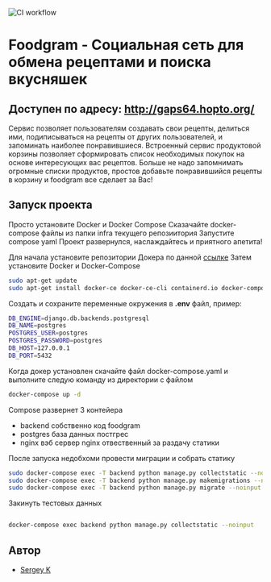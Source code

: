 ![CI workflow](https://github.com/gaps64/foodgram-project-react/actions/workflows/main.yml/badge.svg)
# Foodgram - Социальная сеть для обмена рецептами и поиска вкусняшек
## Доступен по адресу: http://gaps64.hopto.org/

Сервис позволяет пользователям создавать свои рецепты, делиться ими, подиписываться на рецепты от других пользователей, и запоминать наиболее понравившиеся. Встроенный сервис продуктовой корзины позволяет сформировать список необходимых покупок на основе интересующих вас рецептов. Больше не надо запомнимать огромные списки продуктов, простов добавьте понравившийся рецепты в корзину и foodgram все сделает за Вас!

## Запуск проекта 
Просто установите Docker и Docker Compose 
Сказачайте docker-compose файлы из папки infra текущего репозиитория
Запустите compose yaml
Проект развернулся, наслаждайтесь и приятного апетита!

Для начала установите репозитории Докера по данной [ссылке](https://docs.docker.com/engine/install/ubuntu/#install-using-the-repository)
Затем установите Docker и Docker-Compose

```bash
sudo apt-get update
sudo apt-get install docker-ce docker-ce-cli containerd.io docker-compose-plugin
```

Cоздать и сохраните переменные окружения в **.env** файл, пример:
```bash
DB_ENGINE=django.db.backends.postgresql
DB_NAME=postgres
POSTGRES_USER=postgres
POSTGRES_PASSWORD=postgres
DB_HOST=127.0.0.1
DB_PORT=5432
```
Когда докер установлен скачайте файл docker-compose.yaml и выполните следую команду из директории с файлом
```bash
docker-compose up -d
```
Compose развернет 3 контейера
- backend собственно код foodgram
- postgres база данных постгрес
- nginx вэб сервер nginx отвественный за раздачу статики  

После запуска недобхоми провести миграции и собрать статику
```bash
sudo docker-compose exec -T backend python manage.py collectstatic --noinput
sudo docker-compose exec -T backend python manage.py makemigrations --noinput
sudo docker-compose exec -T backend python manage.py migrate --noinput
```
Закинуть тестовых данных 
```bash

docker-compose exec backend python manage.py collectstatic --noinput
```

## Автор
- [Sergey K](https://github.com/gapa64)
